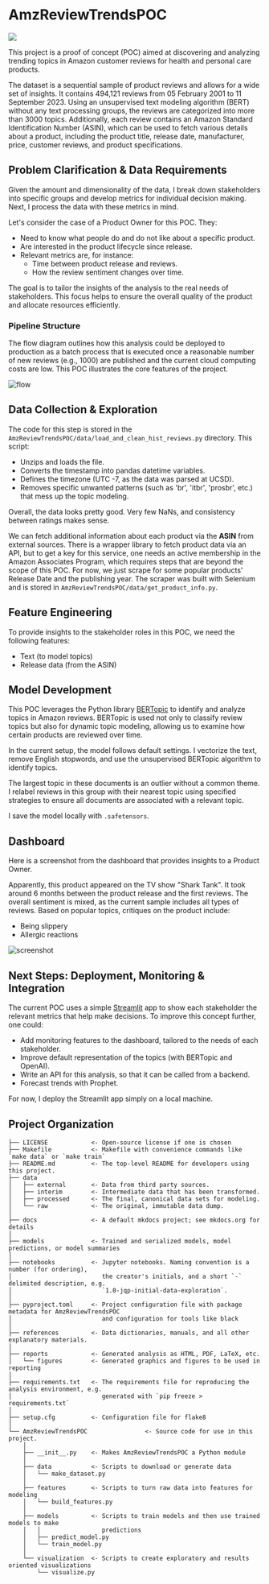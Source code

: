 # AmzReviewTrendsPOC

<a target="_blank" href="https://cookiecutter-data-science.drivendata.org/">
    <img src="https://img.shields.io/badge/CCDS-Project%20template-328F97?logo=cookiecutter" />
</a>

This project is a proof of concept (POC) aimed at discovering and analyzing trending topics in Amazon customer reviews for health and personal care products.

The dataset is a sequential sample of product reviews and allows for a wide set of insights. It contains 494,121 reviews from 05 February 2001 to 11 September 2023. Using an unsupervised text modeling algorithm (BERT) without any text processing groups, the reviews are categorized into more than 3000 topics. Additionally, each review contains an Amazon Standard Identification Number (ASIN), which can be used to fetch various details about a product, including the product title, release date, manufacturer, price, customer reviews, and product specifications.

## Problem Clarification & Data Requirements

Given the amount and dimensionality of the data, I break down stakeholders into specific groups and develop metrics for individual decision making. Next, I process the data with these metrics in mind.

Let's consider the case of a Product Owner for this POC. They:
- Need to know what people do and do not like about a specific product.
- Are interested in the product lifecycle since release.
- Relevant metrics are, for instance:
  - Time between product release and reviews.
  - How the review sentiment changes over time.

The goal is to tailor the insights of the analysis to the real needs of stakeholders. This focus helps to ensure the overall quality of the product and allocate resources efficiently.

### Pipeline Structure

The flow diagram outlines how this analysis could be deployed to production as a batch process that is executed once a reasonable number of new reviews (e.g., 1000) are published and the current cloud computing costs are low. This POC illustrates the core features of the project.

![flow](reports/flowdiagramm/1721376795149.png)

## Data Collection & Exploration

The code for this step is stored in the `AmzReviewTrendsPOC/data/load_and_clean_hist_reviews.py` directory. This script:
- Unzips and loads the file.
- Converts the timestamp into pandas datetime variables.
- Defines the timezone (UTC -7, as the data was parsed at UCSD).
- Removes specific unwanted patterns (such as 'br', 'itbr', 'prosbr', etc.) that mess up the topic modeling.

Overall, the data looks pretty good. Very few NaNs, and consistency between ratings makes sense.

We can fetch additional information about each product via the **ASIN** from external sources. There is a wrapper library to fetch product data via an API, but to get a key for this service, one needs an active membership in the Amazon Associates Program, which requires steps that are beyond the scope of this POC. For now, we just scrape for some popular products' Release Date and the publishing year.
The scraper was built with Selenium and is stored in `AmzReviewTrendsPOC/data/get_product_info.py`.


## Feature Engineering

To provide insights to the stakeholder roles in this POC, we need the following features:

- Text (to model topics)
- Release data (from the ASIN)

## Model Development

This POC leverages the Python library [BERTopic](https://pypi.org/project/bertopic/) to identify and analyze topics in Amazon reviews. BERTopic is used not only to classify review topics but also for dynamic topic modeling, allowing us to examine how certain products are reviewed over time.

In the current setup, the model follows default settings. I vectorize the text, remove English stopwords, and use the unsupervised BERTopic algorithm to identify topics.

The largest topic in these documents is an outlier without a common theme. I relabel reviews in this group with their nearest topic using specified strategies to ensure all documents are associated with a relevant topic.

I save the model locally with `.safetensors`.

## Dashboard

Here is a screenshot from the dashboard that provides insights to a Product Owner.

Apparently, this product appeared on the TV show "Shark Tank". It took around 6 months between the product release and the first reviews. The overall sentiment is mixed, as the current sample includes all types of reviews. Based on popular topics, critiques on the product include:
- Being slippery
- Allergic reactions

![screenshot](reports/screendumps/dashboard_nerdwax_shark_tank.png)

## Next Steps: Deployment, Monitoring & Integration

The current POC uses a simple [Streamlit](https://streamlit.io/) app to show each stakeholder the relevant metrics that help make decisions. To improve this concept further, one could:
- Add monitoring features to the dashboard, tailored to the needs of each stakeholder.
- Improve default representation of the topics (with BERTopic and OpenAI).
- Write an API for this analysis, so that it can be called from a backend.
- Forecast trends with Prophet.

For now, I deploy the Streamlit app simply on a local machine.


## Project Organization

```
├── LICENSE            <- Open-source license if one is chosen
├── Makefile           <- Makefile with convenience commands like `make data` or `make train`
├── README.md          <- The top-level README for developers using this project.
├── data
│   ├── external       <- Data from third party sources.
│   ├── interim        <- Intermediate data that has been transformed.
│   ├── processed      <- The final, canonical data sets for modeling.
│   └── raw            <- The original, immutable data dump.
│
├── docs               <- A default mkdocs project; see mkdocs.org for details
│
├── models             <- Trained and serialized models, model predictions, or model summaries
│
├── notebooks          <- Jupyter notebooks. Naming convention is a number (for ordering),
│                         the creator's initials, and a short `-` delimited description, e.g.
│                         `1.0-jqp-initial-data-exploration`.
│
├── pyproject.toml     <- Project configuration file with package metadata for AmzReviewTrendsPOC
│                         and configuration for tools like black
│
├── references         <- Data dictionaries, manuals, and all other explanatory materials.
│
├── reports            <- Generated analysis as HTML, PDF, LaTeX, etc.
│   └── figures        <- Generated graphics and figures to be used in reporting
│
├── requirements.txt   <- The requirements file for reproducing the analysis environment, e.g.
│                         generated with `pip freeze > requirements.txt`
│
├── setup.cfg          <- Configuration file for flake8
│
└── AmzReviewTrendsPOC                <- Source code for use in this project.
    │
    ├── __init__.py    <- Makes AmzReviewTrendsPOC a Python module
    │
    ├── data           <- Scripts to download or generate data
    │   └── make_dataset.py
    │
    ├── features       <- Scripts to turn raw data into features for modeling
    │   └── build_features.py
    │
    ├── models         <- Scripts to train models and then use trained models to make
    │   │                 predictions
    │   ├── predict_model.py
    │   └── train_model.py
    │
    └── visualization  <- Scripts to create exploratory and results oriented visualizations
        └── visualize.py
```
